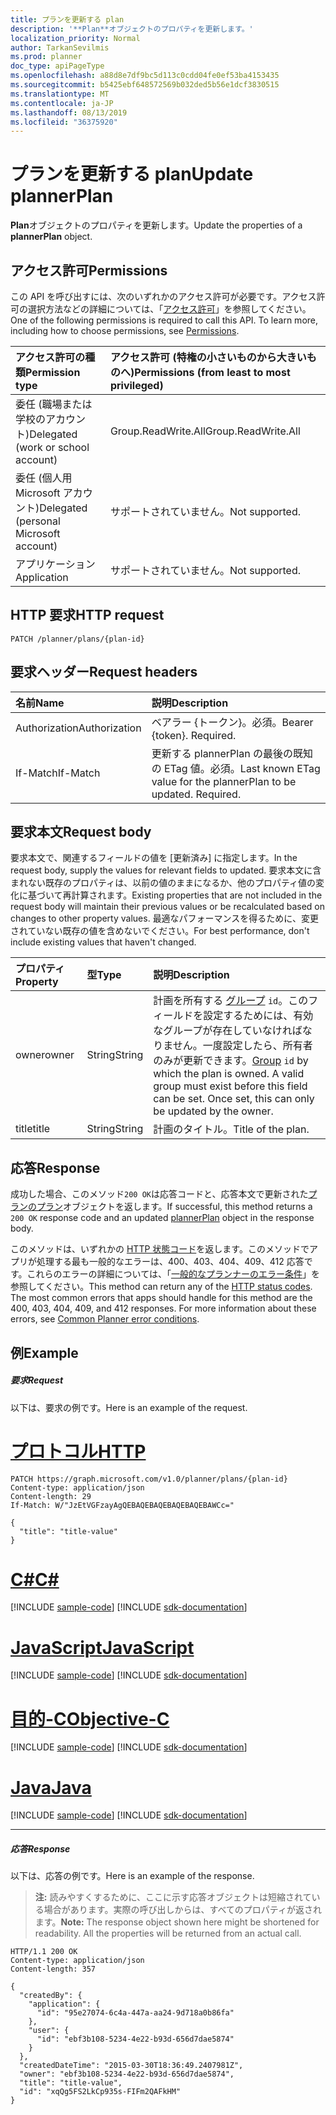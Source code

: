 ```yaml
---
title: プランを更新する plan
description: '**Plan**オブジェクトのプロパティを更新します。'
localization_priority: Normal
author: TarkanSevilmis
ms.prod: planner
doc_type: apiPageType
ms.openlocfilehash: a88d8e7df9bc5d113c0cdd04fe0ef53ba4153435
ms.sourcegitcommit: b5425ebf648572569b032ded5b56e1dcf3830515
ms.translationtype: MT
ms.contentlocale: ja-JP
ms.lasthandoff: 08/13/2019
ms.locfileid: "36375920"
---
```

# <a name="update-plannerplan"></a><span data-ttu-id="7acf6-103">プランを更新する plan</span><span class="sxs-lookup"><span data-stu-id="7acf6-103">Update plannerPlan</span></span>

<span data-ttu-id="7acf6-104">**Plan**オブジェクトのプロパティを更新します。</span><span class="sxs-lookup"><span data-stu-id="7acf6-104">Update the properties of a **plannerPlan** object.</span></span>

## <a name="permissions"></a><span data-ttu-id="7acf6-105">アクセス許可</span><span class="sxs-lookup"><span data-stu-id="7acf6-105">Permissions</span></span>
<span data-ttu-id="7acf6-p101">この API を呼び出すには、次のいずれかのアクセス許可が必要です。アクセス許可の選択方法などの詳細については、「[アクセス許可](/graph/permissions-reference)」を参照してください。</span><span class="sxs-lookup"><span data-stu-id="7acf6-p101">One of the following permissions is required to call this API. To learn more, including how to choose permissions, see [Permissions](/graph/permissions-reference).</span></span>

|<span data-ttu-id="7acf6-108">アクセス許可の種類</span><span class="sxs-lookup"><span data-stu-id="7acf6-108">Permission type</span></span>      | <span data-ttu-id="7acf6-109">アクセス許可 (特権の小さいものから大きいものへ)</span><span class="sxs-lookup"><span data-stu-id="7acf6-109">Permissions (from least to most privileged)</span></span>              |
|:--------------------|:---------------------------------------------------------|
|<span data-ttu-id="7acf6-110">委任 (職場または学校のアカウント)</span><span class="sxs-lookup"><span data-stu-id="7acf6-110">Delegated (work or school account)</span></span> | <span data-ttu-id="7acf6-111">Group.ReadWrite.All</span><span class="sxs-lookup"><span data-stu-id="7acf6-111">Group.ReadWrite.All</span></span>    |
|<span data-ttu-id="7acf6-112">委任 (個人用 Microsoft アカウント)</span><span class="sxs-lookup"><span data-stu-id="7acf6-112">Delegated (personal Microsoft account)</span></span> | <span data-ttu-id="7acf6-113">サポートされていません。</span><span class="sxs-lookup"><span data-stu-id="7acf6-113">Not supported.</span></span>    |
|<span data-ttu-id="7acf6-114">アプリケーション</span><span class="sxs-lookup"><span data-stu-id="7acf6-114">Application</span></span> | <span data-ttu-id="7acf6-115">サポートされていません。</span><span class="sxs-lookup"><span data-stu-id="7acf6-115">Not supported.</span></span> |

## <a name="http-request"></a><span data-ttu-id="7acf6-116">HTTP 要求</span><span class="sxs-lookup"><span data-stu-id="7acf6-116">HTTP request</span></span>
<!-- { "blockType": "ignored" } -->
```http
PATCH /planner/plans/{plan-id}
```

## <a name="request-headers"></a><span data-ttu-id="7acf6-117">要求ヘッダー</span><span class="sxs-lookup"><span data-stu-id="7acf6-117">Request headers</span></span>

| <span data-ttu-id="7acf6-118">名前</span><span class="sxs-lookup"><span data-stu-id="7acf6-118">Name</span></span>       | <span data-ttu-id="7acf6-119">説明</span><span class="sxs-lookup"><span data-stu-id="7acf6-119">Description</span></span>|
|:-----------|:-----------|
| <span data-ttu-id="7acf6-120">Authorization</span><span class="sxs-lookup"><span data-stu-id="7acf6-120">Authorization</span></span>  | <span data-ttu-id="7acf6-p102">ベアラー {トークン}。必須。</span><span class="sxs-lookup"><span data-stu-id="7acf6-p102">Bearer {token}. Required.</span></span> |
| <span data-ttu-id="7acf6-123">If-Match</span><span class="sxs-lookup"><span data-stu-id="7acf6-123">If-Match</span></span>  | <span data-ttu-id="7acf6-p103">更新する plannerPlan の最後の既知の ETag 値。必須。</span><span class="sxs-lookup"><span data-stu-id="7acf6-p103">Last known ETag value for the plannerPlan to be updated. Required.</span></span>|

## <a name="request-body"></a><span data-ttu-id="7acf6-126">要求本文</span><span class="sxs-lookup"><span data-stu-id="7acf6-126">Request body</span></span>
<span data-ttu-id="7acf6-127">要求本文で、関連するフィールドの値を [更新済み] に指定します。</span><span class="sxs-lookup"><span data-stu-id="7acf6-127">In the request body, supply the values for relevant fields to updated.</span></span> <span data-ttu-id="7acf6-128">要求本文に含まれない既存のプロパティは、以前の値のままになるか、他のプロパティ値の変化に基づいて再計算されます。</span><span class="sxs-lookup"><span data-stu-id="7acf6-128">Existing properties that are not included in the request body will maintain their previous values or be recalculated based on changes to other property values.</span></span> <span data-ttu-id="7acf6-129">最適なパフォーマンスを得るために、変更されていない既存の値を含めないでください。</span><span class="sxs-lookup"><span data-stu-id="7acf6-129">For best performance, don't include existing values that haven't changed.</span></span>

| <span data-ttu-id="7acf6-130">プロパティ</span><span class="sxs-lookup"><span data-stu-id="7acf6-130">Property</span></span>     | <span data-ttu-id="7acf6-131">型</span><span class="sxs-lookup"><span data-stu-id="7acf6-131">Type</span></span>   |<span data-ttu-id="7acf6-132">説明</span><span class="sxs-lookup"><span data-stu-id="7acf6-132">Description</span></span>|
|:---------------|:--------|:----------|
|<span data-ttu-id="7acf6-133">owner</span><span class="sxs-lookup"><span data-stu-id="7acf6-133">owner</span></span>|<span data-ttu-id="7acf6-134">String</span><span class="sxs-lookup"><span data-stu-id="7acf6-134">String</span></span>|<span data-ttu-id="7acf6-p105">計画を所有する [グループ](../resources/group.md) `id`。このフィールドを設定するためには、有効なグループが存在していなければなりません。一度設定したら、所有者のみが更新できます。</span><span class="sxs-lookup"><span data-stu-id="7acf6-p105">[Group](../resources/group.md) `id` by which the plan is owned. A valid group must exist before this field can be set. Once set, this can only be updated by the owner.</span></span>|
|<span data-ttu-id="7acf6-138">title</span><span class="sxs-lookup"><span data-stu-id="7acf6-138">title</span></span>|<span data-ttu-id="7acf6-139">String</span><span class="sxs-lookup"><span data-stu-id="7acf6-139">String</span></span>|<span data-ttu-id="7acf6-140">計画のタイトル。</span><span class="sxs-lookup"><span data-stu-id="7acf6-140">Title of the plan.</span></span>|

## <a name="response"></a><span data-ttu-id="7acf6-141">応答</span><span class="sxs-lookup"><span data-stu-id="7acf6-141">Response</span></span>

<span data-ttu-id="7acf6-142">成功した場合、このメソッド`200 OK`は応答コードと、応答本文で更新された[プランのプラン](../resources/plannerplan.md)オブジェクトを返します。</span><span class="sxs-lookup"><span data-stu-id="7acf6-142">If successful, this method returns a `200 OK` response code and an updated [plannerPlan](../resources/plannerplan.md) object in the response body.</span></span>

<span data-ttu-id="7acf6-p106">このメソッドは、いずれかの [HTTP 状態コード](/graph/errors)を返します。このメソッドでアプリが処理する最も一般的なエラーは、400、403、404、409、412 応答です。これらのエラーの詳細については、「[一般的なプランナーのエラー条件](../resources/planner-overview.md#common-planner-error-conditions)」を参照してください。</span><span class="sxs-lookup"><span data-stu-id="7acf6-p106">This method can return any of the [HTTP status codes](/graph/errors). The most common errors that apps should handle for this method are the 400, 403, 404, 409, and 412 responses. For more information about these errors, see [Common Planner error conditions](../resources/planner-overview.md#common-planner-error-conditions).</span></span>

## <a name="example"></a><span data-ttu-id="7acf6-146">例</span><span class="sxs-lookup"><span data-stu-id="7acf6-146">Example</span></span>
##### <a name="request"></a><span data-ttu-id="7acf6-147">要求</span><span class="sxs-lookup"><span data-stu-id="7acf6-147">Request</span></span>
<span data-ttu-id="7acf6-148">以下は、要求の例です。</span><span class="sxs-lookup"><span data-stu-id="7acf6-148">Here is an example of the request.</span></span>

# <a name="httptabhttp"></a>[<span data-ttu-id="7acf6-149">プロトコル</span><span class="sxs-lookup"><span data-stu-id="7acf6-149">HTTP</span></span>](#tab/http)
<!-- {
  "blockType": "request",
  "name": "update_plannerplan"
}-->
```http
PATCH https://graph.microsoft.com/v1.0/planner/plans/{plan-id}
Content-type: application/json
Content-length: 29
If-Match: W/"JzEtVGFzayAgQEBAQEBAQEBAQEBAQEBAWCc="

{
  "title": "title-value"
}
```
# <a name="ctabcsharp"></a>[<span data-ttu-id="7acf6-150">C#</span><span class="sxs-lookup"><span data-stu-id="7acf6-150">C#</span></span>](#tab/csharp)
[!INCLUDE [sample-code](../includes/snippets/csharp/update-plannerplan-csharp-snippets.md)]
[!INCLUDE [sdk-documentation](../includes/snippets/snippets-sdk-documentation-link.md)]

# <a name="javascripttabjavascript"></a>[<span data-ttu-id="7acf6-151">JavaScript</span><span class="sxs-lookup"><span data-stu-id="7acf6-151">JavaScript</span></span>](#tab/javascript)
[!INCLUDE [sample-code](../includes/snippets/javascript/update-plannerplan-javascript-snippets.md)]
[!INCLUDE [sdk-documentation](../includes/snippets/snippets-sdk-documentation-link.md)]

# <a name="objective-ctabobjc"></a>[<span data-ttu-id="7acf6-152">目的-C</span><span class="sxs-lookup"><span data-stu-id="7acf6-152">Objective-C</span></span>](#tab/objc)
[!INCLUDE [sample-code](../includes/snippets/objc/update-plannerplan-objc-snippets.md)]
[!INCLUDE [sdk-documentation](../includes/snippets/snippets-sdk-documentation-link.md)]

# <a name="javatabjava"></a>[<span data-ttu-id="7acf6-153">Java</span><span class="sxs-lookup"><span data-stu-id="7acf6-153">Java</span></span>](#tab/java)
[!INCLUDE [sample-code](../includes/snippets/java/update-plannerplan-java-snippets.md)]
[!INCLUDE [sdk-documentation](../includes/snippets/snippets-sdk-documentation-link.md)]

---

##### <a name="response"></a><span data-ttu-id="7acf6-154">応答</span><span class="sxs-lookup"><span data-stu-id="7acf6-154">Response</span></span>
<span data-ttu-id="7acf6-155">以下は、応答の例です。</span><span class="sxs-lookup"><span data-stu-id="7acf6-155">Here is an example of the response.</span></span> 

><span data-ttu-id="7acf6-p107">**注:** 読みやすくするために、ここに示す応答オブジェクトは短縮されている場合があります。実際の呼び出しからは、すべてのプロパティが返されます。</span><span class="sxs-lookup"><span data-stu-id="7acf6-p107">**Note:** The response object shown here might be shortened for readability. All the properties will be returned from an actual call.</span></span>
<!-- {
  "blockType": "response",
  "truncated": true,
  "@odata.type": "microsoft.graph.plannerPlan"
} -->
```http
HTTP/1.1 200 OK
Content-type: application/json
Content-length: 357

{
  "createdBy": {
    "application": {
      "id": "95e27074-6c4a-447a-aa24-9d718a0b86fa"
    },
    "user": {
      "id": "ebf3b108-5234-4e22-b93d-656d7dae5874"
    }
  },
  "createdDateTime": "2015-03-30T18:36:49.2407981Z",
  "owner": "ebf3b108-5234-4e22-b93d-656d7dae5874",
  "title": "title-value",
  "id": "xqQg5FS2LkCp935s-FIFm2QAFkHM"
}
```

<!-- uuid: 8fcb5dbc-d5aa-4681-8e31-b001d5168d79
2015-10-25 14:57:30 UTC -->
<!-- {
  "type": "#page.annotation",
  "description": "Update plannerplan",
  "keywords": "",
  "section": "documentation",
  "tocPath": "",
  "suppressions": [
  ]
}-->
